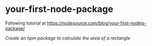 # your-first-node-package
Following tutorial at https://nodesource.com/blog/your-first-nodejs-package/

*Create an npm package to calculate the area of a rectangle*
